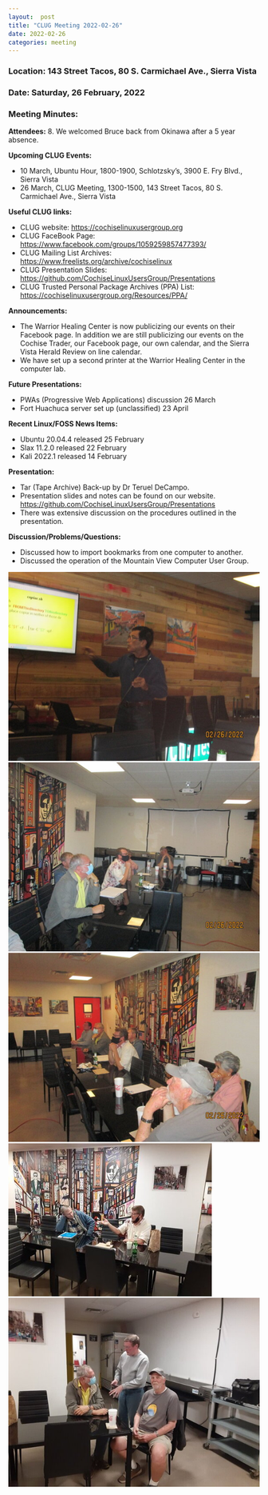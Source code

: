 ```yaml
---
layout:  post
title: "CLUG Meeting 2022-02-26"
date: 2022-02-26
categories: meeting
---
```


### Location: 143 Street Tacos, 80 S. Carmichael Ave., Sierra Vista

### Date: Saturday, 26 February, 2022

### Meeting Minutes:

**Attendees:** 8.  We welcomed Bruce back from Okinawa after a 5 year absence.

**Upcoming CLUG Events:**
 * 10 March, Ubuntu Hour, 1800-1900, Schlotzsky’s, 3900 E. Fry Blvd., Sierra Vista 
 * 26 March, CLUG Meeting, 1300-1500, 143 Street Tacos, 80 S. Carmichael Ave., Sierra Vista

**Useful CLUG links:**
 * CLUG website:  https://cochiselinuxusergroup.org
 * CLUG FaceBook Page:  https://www.facebook.com/groups/1059259857477393/
 * CLUG Mailing List Archives:  https://www.freelists.org/archive/cochiselinux
 * CLUG Presentation Slides:  https://github.com/CochiseLinuxUsersGroup/Presentations
 * CLUG Trusted Personal Package Archives (PPA) List: https://cochiselinuxusergroup.org/Resources/PPA/

**Announcements:**
 * The Warrior Healing Center is now publicizing our events on their Facebook page.  In addition we are still publicizing our events on the Cochise Trader, our Facebook page, our own calendar, and the Sierra Vista Herald Review on line calendar.
 * We have set up a second printer at the Warrior Healing Center in the computer lab.

**Future Presentations:**
 * PWAs (Progressive Web Applications) discussion 26 March
 * Fort Huachuca server set up (unclassified) 23 April

**Recent Linux/FOSS News Items:**
 * Ubuntu 20.04.4 released 25 February
 * Slax 11.2.0 released 22 February
 * Kali 2022.1 released 14 February

**Presentation:**
 * Tar (Tape Archive) Back-up by Dr Teruel DeCampo.  
 * Presentation slides and notes can be found on our website.  https://github.com/CochiseLinuxUsersGroup/Presentations
 * There was extensive discussion on the procedures outlined in the presentation.

**Discussion/Problems/Questions:**
 * Discussed how to import bookmarks from one computer to another.
 * Discussed the operation of the Mountain View Computer User Group.

![alt text](https://raw.githubusercontent.com/CochiseLinuxUsersGroup/CochiseLinuxUsersGroup.github.io/master/images/rsz_clug_meeting_2022-02-26_1.jpg)
![alt text](https://raw.githubusercontent.com/CochiseLinuxUsersGroup/CochiseLinuxUsersGroup.github.io/master/images/rsz_clug_meeting_2022-02-26_2.jpg)
![alt text](https://raw.githubusercontent.com/CochiseLinuxUsersGroup/CochiseLinuxUsersGroup.github.io/master/images/rsz_clug_meeting_2022-02-26_3.jpg)
![alt text](https://raw.githubusercontent.com/CochiseLinuxUsersGroup/CochiseLinuxUsersGroup.github.io/master/images/rsz_clug_meeting_2022-02-26_4.jpg)
![alt text](https://raw.githubusercontent.com/CochiseLinuxUsersGroup/CochiseLinuxUsersGroup.github.io/master/images/rsz_clug_meeting_2022-02-26_5.jpg)
